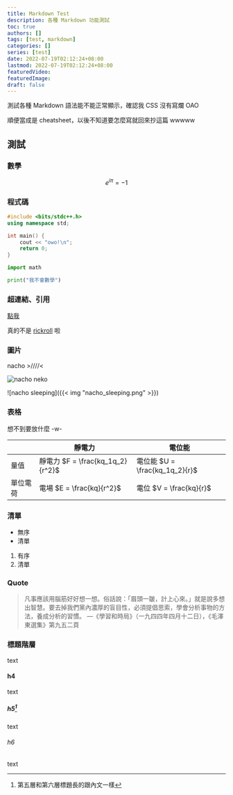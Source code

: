 ```yaml
---
title: Markdown Test
description: 各種 Markdown 功能測試
toc: true
authors: []
tags: [test, markdown]
categories: []
series: [test]
date: 2022-07-19T02:12:24+08:00
lastmod: 2022-07-19T02:12:24+08:00
featuredVideo:
featuredImage:
draft: false
---
```


測試各種 Markdown 語法能不能正常顯示，確認我 CSS 沒有寫爛 OAO

順便當成是 cheatsheet，以後不知道要怎麼寫就回來抄這篇 wwwww

## 測試

### 數學

$$
    e^{i\pi} = -1
$$

### 程式碼

```cpp
#include <bits/stdc++.h>
using namespace std;

int main() {
    cout << "owo!\n";
    return 0;
}
```

```py
import math

print("我不會數學")
```

### 超連結、引用

[點我](https://www.youtube.com/watch?v=3B-_kqqWnQI)

真的不是 [rickroll][1] 啦

### 圖片

nacho >////<

![nacho neko](https://stickershop.line-scdn.net/stickershop/v1/product/12126860/LINEStorePC/main.png;compress=true)

![nacho sleeping]({{< img "nacho_sleeping.png" >}})

### 表格

想不到要放什麼 -w-

|   | 靜電力 | 電位能 |
|---|---|---|
| 量值 | 靜電力 $F = \frac{kq_1q_2}{r^2}$ | 電位能 $U = \frac{kq_1q_2}{r}$ |
| 單位電荷 | 電場 $E = \frac{kq}{r^2}$ | 電位 $V = \frac{kq}{r}$ |

### 清單

- 無序
- 清單

1. 有序
2. 清單

### Quote

> 凡事應該用腦筋好好想一想。俗話說：「眉頭一皺，計上心來。」就是說多想出智慧。要去掉我們黨內濃厚的盲目性，必須提倡思索，學會分析事物的方法，養成分析的習慣。
> —《學習和時局》（一九四四年四月十二日），《毛澤東選集》第九五二頁

### 標題階層

text

#### h4

text

##### h5[^1]

text

###### h6

text

<!-- footnotes -->
[^1]: 第五層和第六層標題長的跟內文一樣

<!-- reference links -->
[1]: https://www.youtube.com/watch?v=dQw4w9WgXcQ
